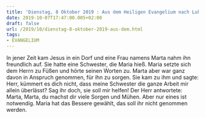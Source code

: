 ```yaml
---
title: 'Dienstag, 8 Oktober 2019 : Aus dem Heiligen Evangelium nach Lukas - Lk 10,38-42.'
date: 2019-10-07T17:47:00.005+02:00
draft: false
url: /2019/10/dienstag-8-oktober-2019-aus-dem.html
tags: 
- EVANGELIUM
---
```


In jener Zeit kam Jesus in ein Dorf und eine Frau namens Marta nahm ihn freundlich auf. Sie hatte eine Schwester, die Maria hieß. Maria setzte sich dem Herrn zu Füßen und hörte seinen Worten zu. Marta aber war ganz davon in Anspruch genommen, für ihn zu sorgen. Sie kam zu ihm und sagte: Herr, kümmert es dich nicht, dass meine Schwester die ganze Arbeit mir allein überlässt? Sag ihr doch, sie soll mir helfen! Der Herr antwortete: Marta, Marta, du machst dir viele Sorgen und Mühen. Aber nur eines ist notwendig. Maria hat das Bessere gewählt, das soll ihr nicht genommen werden.
